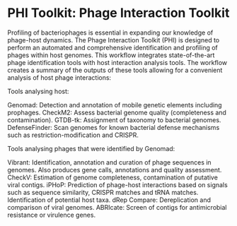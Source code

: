# PHI Toolkit: Phage Interaction Toolkit

Profiling of bacteriophages is essential in expanding our knowledge of phage-host dynamics. 
The Phage Interaction Toolkit (PHI) is designed to perform an automated and comprehensive identification and profiling of phages within host genomes.
This workflow integrates state-of-the-art phage identification tools with host interaction analysis tools.
The workflow creates a summary of the outputs of these tools allowing for a convenient analysis of host phage interactions:

Tools analysing host:

Genomad: Detection and annotation of mobile genetic elements including prophages.
CheckM2: Assess bacterial genome quality (completeness and contamination).
GTDB-tk: Assignment of taxonomy to bacterial genomes.
DefenseFinder: Scan genomes for known bacterial defense mechanisms such as restriction-modification and CRISPR. 

Tools analysing phages that were identified by Genomad:

Vibrant: Identification, annotation and curation of phage sequences in genomes. Also produces gene calls, annotations and quality assessment.
CheckV: Estimation of genome completeness, contamination of putative viral contigs.
iPHoP: Prediction of phage-host interactions based on signals such as sequence similarity, CRISPR matches and tRNA matches. Identification of potential host taxa.
dRep Compare: Dereplication and comparison of viral genomes. 
ABRIcate: Screen of contigs for antimicrobial resistance or virulence genes.